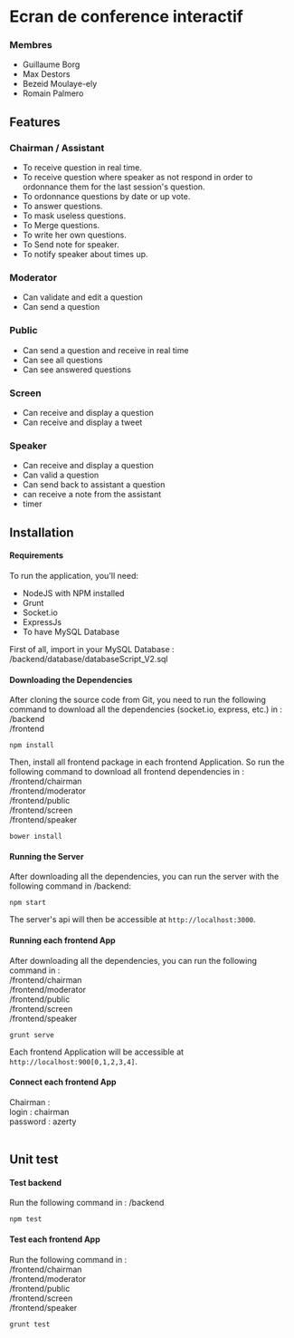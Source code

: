 # Ecran de conference interactif

### Membres

* Guillaume Borg
* Max Destors
* Bezeid Moulaye-ely
* Romain Palmero

## Features

### Chairman / Assistant
* To receive question in real time.
* To receive question where speaker as not respond in order to ordonnance them for the last session's question.
* To ordonnance questions by date or up vote.
* To answer questions.
* To mask useless questions.
* To Merge questions.
* To write her own questions.
* To Send note for speaker.
* To notify speaker about times up.

### Moderator
* Can validate and edit a question
* Can send a question

### Public
* Can send a question and receive in real time
* Can see all questions
* Can see answered questions 

### Screen
* Can receive and display a question
* Can receive and display a tweet

### Speaker
* Can receive and display a question
* Can valid a question
* Can send back to assistant a question
* can receive a note from the assistant
* timer

## Installation

#### Requirements
To run the application, you'll need: <br />
* NodeJS with NPM installed
* Grunt
* Socket.io 
* ExpressJs
* To have MySQL Database

First of all, import in your MySQL Database : /backend/database/databaseScript_V2.sql


#### Downloading the Dependencies
After cloning the source code from Git, you need to run the following command to download all the dependencies (socket.io, express, etc.) in :<br />
/backend<br />
/frontend

```
npm install
```

Then, install all frontend package in each frontend Application. So run the following command to download all frontend dependencies in :<br />
/frontend/chairman<br />
/frontend/moderator<br />
/frontend/public<br />
/frontend/screen<br />
/frontend/speaker

```
bower install
```


#### Running the Server
After downloading all the dependencies, you can run the server with the following command in /backend:

```
npm start
```

The server's api will then be accessible at `http://localhost:3000`.

#### Running each frontend App
After downloading all the dependencies, you can run the following command in :<br />
/frontend/chairman<br />
/frontend/moderator<br />
/frontend/public<br />
/frontend/screen<br />
/frontend/speaker

```
grunt serve
```

Each frontend Application will be accessible at `http://localhost:900[0,1,2,3,4]`.

#### Connect each frontend App
Chairman : <br />
login : chairman<br />
password : azerty<br /><br />

## Unit test

#### Test backend
Run the following command in : /backend

```
npm test
```

#### Test each frontend App
Run the following command in :<br />
/frontend/chairman<br />
/frontend/moderator<br />
/frontend/public<br />
/frontend/screen<br />
/frontend/speaker

```
grunt test
```
